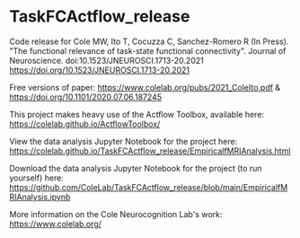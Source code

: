 # TaskFCActflow_release
Code release for Cole MW, Ito T, Cocuzza C, Sanchez-Romero R (In Press). "The functional relevance of task-state functional connectivity". Journal of Neuroscience. doi:10.1523/JNEUROSCI.1713-20.2021
https://doi.org/10.1523/JNEUROSCI.1713-20.2021

Free versions of paper:
https://www.colelab.org/pubs/2021_ColeIto.pdf & https://doi.org/10.1101/2020.07.06.187245

This project makes heavy use of the Actflow Toolbox, available here:
https://colelab.github.io/ActflowToolbox/

View the data analysis Jupyter Notebook for the project here:
https://colelab.github.io/TaskFCActflow_release/EmpiricalfMRIAnalysis.html

Download the data analysis Jupyter Notebook for the project (to run yourself) here:
https://github.com/ColeLab/TaskFCActflow_release/blob/main/EmpiricalfMRIAnalysis.ipynb

More information on the Cole Neurocognition Lab's work: https://www.colelab.org/


